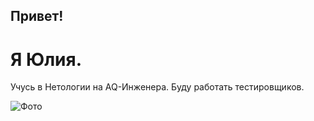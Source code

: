 ## Привет!
# Я Юлия.
Учусь в Нетологии на AQ-Инженера.
Буду работать тестировщиков.

![Фото](https://user-images.githubusercontent.com/126117989/220930293-36562500-9932-4c08-a509-3aee8d1188c0.jpg)

